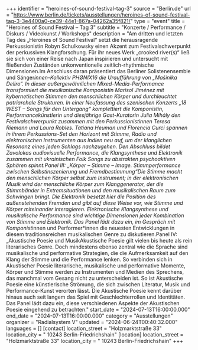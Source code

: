 +++
identifier = "heroines-of-sound-festival-tag-3"
source = "Berlin.de"
url = "https://www.berlin.de/tickets/ausstellungen/heroines-of-sound-festival-tag-3-3e4400a0-ce39-44e1-867a-04262a35f821/"
type = "event"
title = "Heroines of Sound Festival – Tag 3"
subtitle = "Konzerte / Performance / Diskurs / Videokunst / Workshops"
description = "Am dritten und letzten Tag des „Heroines of Sound Festival“ setzt die herausragende Perkussionistin Robyn Schulkowsky einen Akzent zum Festivalschwerpunkt der perkussiven Klangforschung. Für ihr neues Werk „crooked river(s)“ ließ sie sich von einer Reise nach Japan inspirieren und untersucht mit fließenden Zuständen unkonventionelle zeitlich-rhythmische Dimensionen.Im Anschluss daran präsentiert das Berliner Solistenensemble und Sänger*innen-Kollektiv PHØNIX16 die Uraufführung von „Maŝinika Deliro“. In dieser außergewöhnlichen Mixed-Media-Performance transformiert die mexikanische Komponistin Marisol Jiménez mit kybernetischen Stimmen den menschlichen Körper und durchleuchtet patriarchale Strukturen. In einer Neufassung des szenischen Konzerts „18 WEST – Songs für den Untergang“ komplettiert die Komponistin, Performancekünstlerin und diesjährige Gast-Kuratorin Julia Mihály den Festivalschwerpunkt zusammen mit den Perkussionistinnen Teresa Riemann und Laura Robles. Tatiana Heuman und Florencia Curci spannen in ihrem Perkussions-Set den Horizont mit Stimme, Radio und elektronischen Instrumenten aus Indien neu auf, um der klanglichen Resonanz eines jeden Schlags nachzugehen. Den Abschluss bildet Zavolokas audiovisuelle Performance, die Klangsynthese und Elektronik zusammen mit ukrainischen Folk Songs zu abstrakten psychoaktiven Sphären spinnt.Panel III: „Körper – Stimme – Image. Stimmperformance zwischen Selbstinszenierung und Fremdbestimmung“Die Stimme macht den menschlichen Körper selbst zum Instrument; in der elektronischen Musik wird der menschliche Körper zum Klanggenerator, der die Stimmbänder in Extremsituationen und den musikalischen Raum zum Schwingen bringt. Die Elektronik besetzt hier die Position des außenstehenden Fremden und gibt auf diese Weise vor, wie Stimme und Körper miteinander interagieren. Elektronische Klangsynthese und musikalische Performance sind wichtige Dimensionen jeder Kombination von Stimme und Elektronik. Das Panel lädt dazu ein, im Gespräch mit Komponist*innen und Performer*innen die neuesten Entwicklungen in diesem traditionsreichen musikalischen Genre zu diskutieren.Panel IV: „Akustische Poesie und MusikAkustische Poesie gilt vielen bis heute als rein literarisches Genre. Doch mindestens ebenso zentral wie die Sprache sind musikalische und performative Strategien, die die Aufmerksamkeit auf den Klang der Stimme und die Performance lenken. So verbinden sich in Akustischer Poesie literarische, musikalische und performative Momente, Körper und Stimme werden zu Instrumenten und Medien des Sprechens, das manchmal vom Gesang nicht zu unterscheiden ist. So ist Akustische Poesie eine künstlerische Strömung, die sich zwischen Literatur, Musik und Performance-Kunst verorten lässt. Die Akustische Poesie kennt darüber hinaus auch seit langem das Spiel mit Geschlechterrollen und Identitäten. Das Panel lädt dazu ein, diese verschiedenen Aspekte der Akustischen Poesie eingehend zu betrachten."
start_date = "2024-07-13T16:00:00.000"
end_date = "2024-07-13T16:00:00.000"
category = "Ausstellungen"
organizer = "Radialsystem V"
updated = "2024-06-24T00:40:32.000"
languages = []
[contact]
location_street = "Holzmarktstraße 33"
location_city = " 10243 Berlin-Friedrichshain"
[location]
location_street = "Holzmarktstraße 33"
location_city = " 10243 Berlin-Friedrichshain"
+++